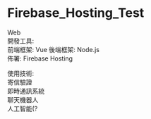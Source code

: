 # Firebase_Hosting_Test

Web  
開發工具:  
前端框架: Vue
後端框架: Node.js  
佈署: Firebase Hosting  

使用技術:  
寄信驗證  
即時通訊系統  
聊天機器人  
人工智能(?  
